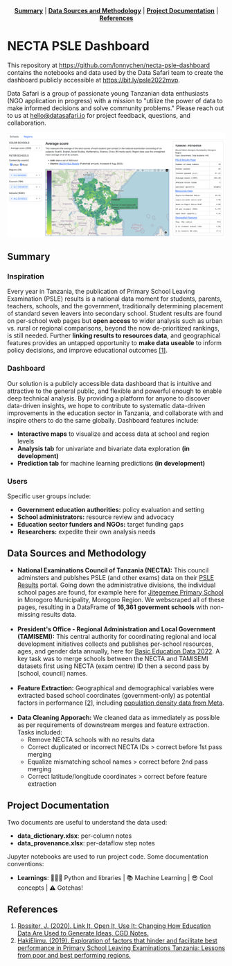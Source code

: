 <p align="center">
<b><a href="#summary">Summary</a></b>
|
<b><a href="#data-sources-and-methodology">Data Sources and Methodology</a></b>
|
<b><a href="#project-documentation">Project Documentation</a></b>
|    
<b><a href="#references">References</a></b> 
</p>

# NECTA PSLE Dashboard
This repository at https://github.com/lonnychen/necta-psle-dashboard contains the notebooks and data used by the Data Safari team to create the dashboard publicly accessible at https://bit.ly/psle2022mvp.

Data Safari is a group of passionate young Tanzanian data enthusiasts (NGO application in progress) with a mission to "utilize the power of data to make informed decisions and solve community problems." Please reach out to us at hello@datasafari.io for project feedback, questions, and collaboration.

![NECTA PSLE Dashboard 2022](./images/screenshot_2023-09-04_dashboard.png)

## Summary

### Inspiration
Every year in Tanzania, the publication of Primary School Leaving Examination (PSLE) results is a national data moment for students, parents, teachers, schools, and the government, traditionally determining placement of standard seven leavers into secondary school. Student results are found on per-school web pages but **open access** to wider analysis such as urban vs. rural or regional comparisons, beyond the now de-prioritized rankings, is still needed. Further **linking results to resources data**, and geographical features provides an untapped opportunity to **make data useable** to inform policy decisions, and improve educational outcomes <a href="#references">[1]</a></b>.

### Dashboard
Our solution is a publicly accessible data dashboard that is intuitive and attractive to the general public, and flexible and powerful enough to enable deep technical analysis. By providing a platform for anyone to discover data-driven insights, we hope to contribute to systematic data-driven improvements in the education sector in Tanzania, and collaborate with and inspire others to do the same globally. Dashboard features include:
- **Interactive maps** to visualize and access data at school and region levels
- **Analysis tab** for univariate and bivariate data exploration **(in development)**
- **Prediction tab** for machine learning predictions **(in development)**

### Users
Specific user groups include:
- **Government education authorities:** policy evaluation and setting
- **School administrators:** resource review and advocacy
- **Education sector funders and NGOs:** target funding gaps
- **Researchers:** expedite their own analysis needs

## Data Sources and Methodology

- **National Examinations Council of Tanzania (NECTA):** This council adminsters and publshes PSLE (and other exams) data on their [PSLE Results](https://necta.go.tz/psle_results) portal. Going down the administrative divisions, the individual school pages are found, for example here for [Jitegemee Primary School](https://onlinesys.necta.go.tz/results/2022/psle/results/shl_ps1104063.htm) in Morogoro Municipality, Morogoro Region. We webscraped all of these pages, resulting in a DataFrame of **16,361 goverment schools** with non-missing results data.
<br><br>
- **President's Office - Regional Administration and Local Government (TAMISEMI):** This central authority for coordinating regional and local development initiatives collects and publishes per-school resources, ages, and gender data annually, here for [Basic Education Data 2022](https://www.tamisemi.go.tz/singleministers/basic-education-data-2022). A key task was to merge schools between the NECTA and TAMISEMI datasets first using NECTA (exam centre) ID then a second pass by \[school, council\] names.
<br><br>
- **Feature Extraction:** Geographical and demographical variables were extracted based school coordinates (government-only) as potential factors in performance <a href="#references">[2]</a></b>, including [population density data from Meta](https://dataforgood.facebook.com/dfg/tools/high-resolution-population-density-maps).
<br><br>
- **Data Cleaning Apporach:** We cleaned data as immediately as possible as per requirements of downstream merges and feature extraction. Tasks included:
    - Remove NECTA schools with no results data
    - Correct duplicated or incorrect NECTA IDs > correct before 1st pass merging
    - Equalize mismatching school names > correct before 2nd pass merging
    - Correct latitude/longitude coordinates > correct before feature extraction

## Project Documentation

Two documents are useful to understand the data used:
- **data_dictionary.xlsx**: per-column notes
- **data_provenance.xlsx**: per-dataflow step notes
    
Jupyter notebooks are used to run project code. Some documentation conventions:
- **Learnings**: 🧑🏻‍💻 Python and libraries | 📚 Machine Learning | 😎 Cool concepts | ⚠️ Gotchas!

## References

1. [Rossiter, J. (2020). Link It, Open It, Use It: Changing How Education Data Are Used to Generate Ideas, CGD Notes.](https://www.cgdev.org/publication/link-it-open-it-use-it-changing-how-education-data-are-used-generate-ideas)
2. [HakiElimu. (2019). Exploration of factors that hinder and facilitate best performance in Primary School Leaving Examinations Tanzania: Lessons from poor and best performing regions.](https://hakielimu.or.tz/download/exploration-of-factors-that-hinder-and-facilitate-best-performance-in-primary-school-leaving-examinations-tanzania/)


```python

```
